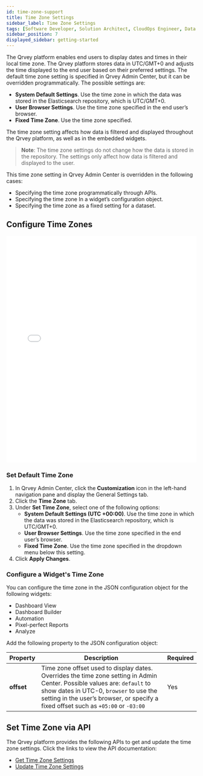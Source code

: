 ```yaml
---
id: time-zone-support
title: Time Zone Settings
sidebar_label: Time Zone Settings
tags: [Software Developer, Solution Architect, CloudOps Engineer, Data Analyst]
sidebar_position: 7
displayed_sidebar: getting-started
---
```



The Qrvey platform enables end users to display dates and times in their local time zone. The Qrvey platform stores data in UTC/GMT+0 and adjusts the time displayed to the end user based on their preferred settings. The default time zone setting is specified in Qrvey Admin Center, but it can be overridden programmatically. The possible settings are:
* **System Default Settings**. Use the time zone in which the data was stored in the Elasticsearch repository, which is UTC/GMT+0.
* **User Browser Settings**. Use the time zone specified in the end user’s browser.
* **Fixed Time Zone**. Use the time zone specified. 

The time zone setting affects how data is filtered and displayed throughout the Qrvey platform, as well as in the embedded widgets. 

>**Note**: The time zone settings do not change how the data is stored in the repository. The settings only affect how data is filtered and displayed to the user. 

This time zone setting in Qrvey Admin Center is overridden in the following cases:
* Specifying the time zone programmatically through APIs.
* Specifying the time zone In a widget’s configuration object.
* Specifying the time zone as a fixed setting for a dataset. 

## Configure Time Zones

<iframe src="//fast.wistia.net/embed/iframe/yegu0zm9mn?videoFoam=true"
allowtransparency="true" frameBorder="0" scrolling="no" className="wistia_embed"
name="wistia_embed" allowFullScreen  width="100%" height="600"></iframe>
<script src="//fast.wistia.net/assets/external/iframe-api-v1.js"></script>

### Set Default Time Zone
1. In Qrvey Admin Center, click the **Customization** icon in the left-hand navigation pane and display the General Settings tab. 
2. Click the **Time Zone** tab. 
3. Under **Set Time Zone**, select one of the following options:
    * **System Default Settings (UTC +00:00)**. Use the time zone in which the data was stored in the Elasticsearch repository, which is UTC/GMT+0.
    * **User Browser Settings**. Use the time zone specified in the end user’s browser.
    * **Fixed Time Zone**. Use the time zone specified in the dropdown menu below this setting. 
4. Click **Apply Changes**. 

### Configure a Widget's Time Zone

You can configure the time zone in the JSON configuration object for the following widgets:
* Dashboard View
* Dashboard Builder
* Automation
* Pixel-perfect Reports
* Analyze

Add the following property to the JSON configuration object:

| **Property** | **Description** | **Required** |
| --- | --- | --- |
| **offset** | Time zone offset used to display dates. Overrides the time zone setting in Admin Center. Possible values are: `default` to show dates in UTC-0, `browser` to use the setting in the user’s browser, or specify a fixed offset such as `+05:00` or `-03:00` | Yes |

## Set Time Zone via API

The Qrvey platform provides the following APIs to get and update the time zone settings. Click the links to view the API documentation:
* [Get Time Zone Settings](https://qrvey.stoplight.io/docs/qrvey-api-doc/4045b9423953e-get-time-zone-settings) 
* [Update Time Zone Settings](https://qrvey.stoplight.io/docs/qrvey-api-doc/99518be9162fb-update-time-zone-settings)

